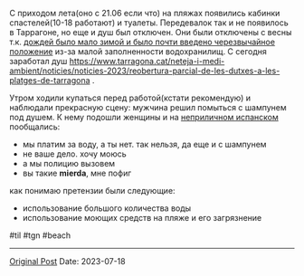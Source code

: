 С приходом лета(оно с 21.06 если что) на пляжах появились кабинки спастелей(10-18 работают) и туалеты. Передевалок так и не появилось в Таррагоне, но еще и душ был отключен. Они были отключены с весны т.к. [дождей было мало зимой и было почти введено черезвычайное положение](1225.md) из-за малой заполненности водохранилищ.  С сегодня заработал душ https://www.tarragona.cat/neteja-i-medi-ambient/noticies/noticies-2023/reobertura-parcial-de-les-dutxes-a-les-platges-de-tarragona .

Утром ходили купаться перед работой(кстати рекомендую) и наблюдали прекрасную сцену: мужчина решил помыться с шампунем под душем. К нему подошли женщины и на [неприличном испанском](891.md) пообщались:
- мы платим за воду, а ты нет. так нельзя, да еще и с шампунем
- не ваше дело. хочу моюсь
- а мы полицию вызовем
- вы такие **mierda**, мне пофиг

как понимаю претензии были следующие:
- использование большого количества воды
- использование моющих средств на пляже и его загрязнение

#til #tgn #beach

---
[Original Post](https://t.me/lev2tarragona/1355)
Date: 2023-07-18
